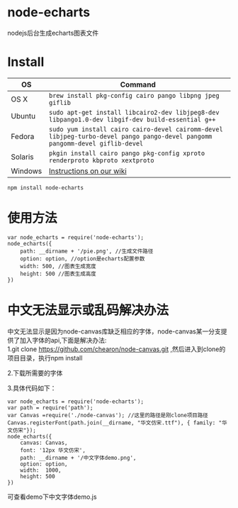 # node-echarts
nodejs后台生成echarts图表文件
# Install
OS | Command
----- | -----
OS X | `brew install pkg-config cairo pango libpng jpeg giflib`
Ubuntu | `sudo apt-get install libcairo2-dev libjpeg8-dev libpango1.0-dev libgif-dev build-essential g++`
Fedora | `sudo yum install cairo cairo-devel cairomm-devel libjpeg-turbo-devel pango pango-devel pangomm pangomm-devel giflib-devel`
Solaris | `pkgin install cairo pango pkg-config xproto renderproto kbproto xextproto`
Windows | [Instructions on our wiki](https://github.com/Automattic/node-canvas/wiki/Installation---Windows)

```
npm install node-echarts
```

# 使用方法
```
var node_echarts = require('node-echarts');
node_echarts({
    path: __dirname + '/pie.png', //生成文件路径
    option: option, //option是echarts配置参数
    width: 500, //图表生成宽度
    height: 500 //图表生成高度
})

```
# 中文无法显示或乱码解决办法

中文无法显示是因为node-canvas库缺乏相应的字体，node-canvas某一分支提供了加入字体的api,下面是解决办法:   
1.git clone https://github.com/chearon/node-canvas.git   ,然后进入到clone的项目目录，执行npm install

2.下载所需要的字体

3.具体代码如下：

```
var node_echarts = require('node-echarts');
var path = require('path');
var Canvas =require('./node-canvas'); //这里的路径是刚clone项目路径
Canvas.registerFont(path.join(__dirname, "华文仿宋.ttf"), { family: "华文仿宋"});
node_echarts({
    canvas: Canvas,
    font: '12px 华文仿宋',
    path: __dirname + '/中文字体demo.png',
    option: option,
    width:  1000,
    height: 500
})

```

可查看demo下中文字体demo.js
